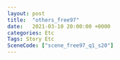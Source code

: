 ```yaml
---
layout: post
title:  "others_free97"
date:   2021-03-10 20:00:00 +0000
categories: Etc
Tags: Story Etc
SceneCode: ["scene_free97_q1_s20"]
---
```

